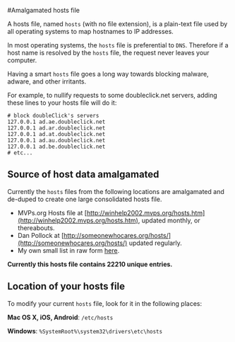 #Amalgamated hosts file

A hosts file, named `hosts` (with no file extension), is a plain-text file used by all operating systems to map hostnames to IP addresses. 

In most operating systems, the `hosts` file is preferential to `DNS`.  Therefore if a host name is resolved by the `hosts` file, the request never leaves your computer.

Having a smart `hosts` file goes a long way towards blocking malware, adware, and other irritants.

For example, to nullify requests to some doubleclick.net servers, adding these lines to your hosts file will do it:

    # block doubleClick's servers
    127.0.0.1 ad.ae.doubleclick.net
    127.0.0.1 ad.ar.doubleclick.net
    127.0.0.1 ad.at.doubleclick.net
    127.0.0.1 ad.au.doubleclick.net
    127.0.0.1 ad.be.doubleclick.net
    # etc...

## Source of host data amalgamated

Currently the `hosts` files from the following locations are amalgamated and de-duped to create one large consolidated hosts file.

* MVPs.org Hosts file at [http://winhelp2002.mvps.org/hosts.htm](http://winhelp2002.mvps.org/hosts.htm), updated monthly, or thereabouts.
* Dan Pollock at [http://someonewhocares.org/hosts/](http://someonewhocares.org/hosts/) updated regularly.
* My own small list in raw form [here](https://raw.github.com/StevenBlack/hosts/master/data/StevenBlack/hosts).

**Currently this hosts file contains 22210 unique entries.**


## Location of your hosts file
To modify your current `hosts` file, look for it in the following places:

**Mac OS X, iOS, Android**: `/etc/hosts`

**Windows**: `%SystemRoot%\system32\drivers\etc\hosts`

